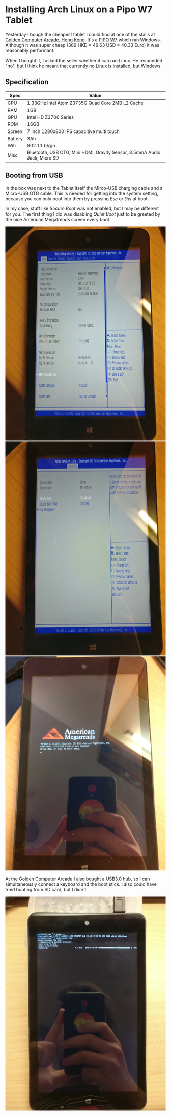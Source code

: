 # Installing Arch Linux on a Pipo W7 Tablet
Yesterday I bough the cheapest tablet I could find at one of the stalls at
[Golden Computer Arcade, Hong Kong](https://en.tripadvisor.com.hk/Attraction_Review-g294217-d3749584-Reviews-Golden_Computer_Arcade-Hong_Kong.html).
It's a [PIPO W7](https://www.pipo-store.com/pipo-w7-windows-8-1-1gb-16gb-tablet.html)
which ran Windows. Although it was super cheap (389 HKD = 49.63 USD = 40.33 Euro)
it was reasonably performant.

When I bought it, I asked the seller whether it can run Linux. He responded "no",
but I think he meant that currently no Linux is installed, but Windows.

## Specification

| Spec    | Value                                                                      |
|---------|----------------------------------------------------------------------------|
| CPU     | 1.33GHz Intel Atom Z3735G Quad Core 2MB L2 Cache                           |
| RAM     | 1GB                                                                        |
| GPU     | Intel HD Z3700 Series                                                      |
| ROM     | 16GB                                                                       |
| Screen  | 7 Inch 1280x800 IPS capacitive multi touch                                 |
| Battery | 3Ah                                                                        |
| Wifi    | 802.11 b/g/n                                                               |
| Misc    | Bluetooth, USB OTG, Mini HDMI, Gravity Sensor, 3.5mmA Audio Jack, Micro SD |

## Booting from USB
In the box was next to the Tablet itself the Mirco-USB charging cable and a
Micro-USB OTG cable. This is needed for getting into the system setting, because
you can only boot into them by pressing *Esc* or *Del* at boot.

In my case, stuff like *Secure Boot* was not enabled, but I may be different for you.
The first thing I did was disabling *Quiet Boot* just to be greeted by the nice
American Megatrends screen every boot.

![BIOS](img/pipo_w7_bios.jpg)
![BIOS](img/pipo_w7_secure_boot.jpg)
![BIOS](img/pipo_w7_mega.jpg)

At the Golden Computer Arcade I also bought a USB3.0 hub, so I can simultaneously
connect a keyboard and the boot stick. I also could have tried booting from SD card,
but I didn't.

![Bootet Arch Linux](img/pipo_w7_arch.jpg)
